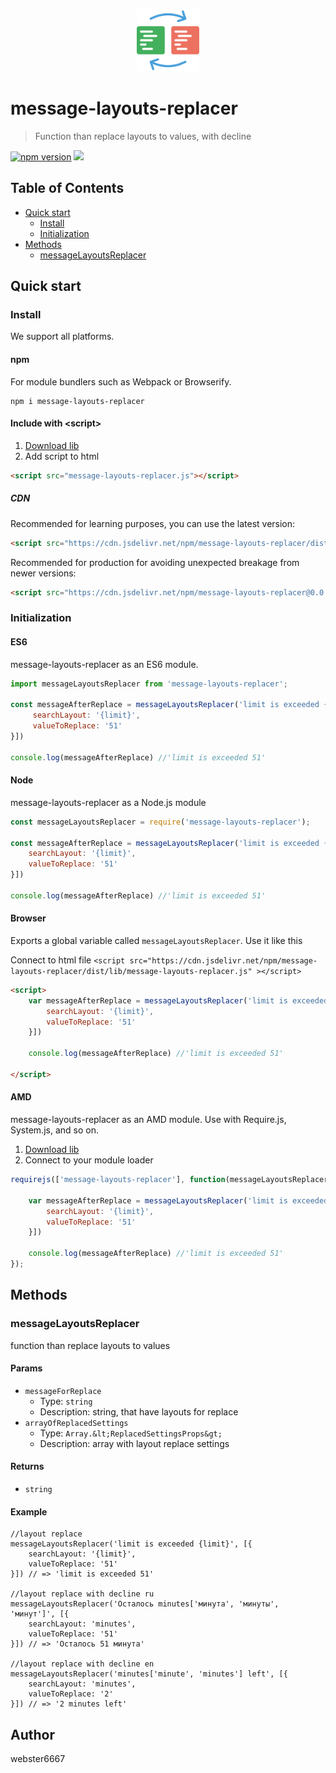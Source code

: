 <p align="center" style="text-align:center">
    <img src="./illustration.svg" alt="illustration" width="100"/>
</p>

# message-layouts-replacer

> Function than replace layouts to values, with decline

[![npm version](https://badge.fury.io/js/message-layouts-replacer.svg)](https://www.npmjs.com/package/message-layouts-replacer)
[![](https://data.jsdelivr.com/v1/package/npm/message-layouts-replacer/badge)](https://www.jsdelivr.com/package/npm/message-layouts-replacer)


## Table of Contents

- [Quick start](#quick-start)
  - [Install](#install)
  - [Initialization](#initialization)
- [Methods](#methods)
  - [messageLayoutsReplacer](#messageLayoutsReplacer)

## Quick start

### Install

We support all platforms.

#### npm

For module bundlers such as Webpack or Browserify.

```shell
npm i message-layouts-replacer
```

#### Include with &lt;script&gt;

1. <a href="https://cdn.jsdelivr.net/npm/message-layouts-replacer/dist/lib/message-layouts-replacer.js" target="_blank">Download lib</a>
2. Add script to html

```html
<script src="message-layouts-replacer.js"></script>
```

##### CDN

Recommended for learning purposes, you can use the latest version:

```html
<script src="https://cdn.jsdelivr.net/npm/message-layouts-replacer/dist/lib/message-layouts-replacer.js"></script>
```

Recommended for production for avoiding unexpected breakage from newer versions:

```html
<script src="https://cdn.jsdelivr.net/npm/message-layouts-replacer@0.0.0/dist/lib/message-layouts-replacer.js"></script>
```

### Initialization

#### ES6

message-layouts-replacer as an ES6 module.

```js
import messageLayoutsReplacer from 'message-layouts-replacer';

const messageAfterReplace = messageLayoutsReplacer('limit is exceeded {limit}', [{
     searchLayout: '{limit}',
     valueToReplace: '51'
}])

console.log(messageAfterReplace) //'limit is exceeded 51'

```

#### Node

message-layouts-replacer as a Node.js module

```js
const messageLayoutsReplacer = require('message-layouts-replacer');

const messageAfterReplace = messageLayoutsReplacer('limit is exceeded {limit}', [{
    searchLayout: '{limit}',
    valueToReplace: '51'
}])

console.log(messageAfterReplace) //'limit is exceeded 51'

```

#### Browser

Exports a global variable called `messageLayoutsReplacer`. Use it like this

Connect to html file ```<script src="https://cdn.jsdelivr.net/npm/message-layouts-replacer/dist/lib/message-layouts-replacer.js" ></script>```

```html
<script>
    var messageAfterReplace = messageLayoutsReplacer('limit is exceeded {limit}', [{
        searchLayout: '{limit}',
        valueToReplace: '51'
    }])

    console.log(messageAfterReplace) //'limit is exceeded 51'

</script>
```

#### AMD

message-layouts-replacer as an AMD module. Use with Require.js, System.js, and so on.

1. <a href="https://cdn.jsdelivr.net/npm/message-layouts-replacer/dist/lib/message-layouts-replacer.js" target="_blank">Download lib</a>
2. Connect to your module loader

```js
requirejs(['message-layouts-replacer'], function(messageLayoutsReplacer) {

    var messageAfterReplace = messageLayoutsReplacer('limit is exceeded {limit}', [{
        searchLayout: '{limit}',
        valueToReplace: '51'
    }])

    console.log(messageAfterReplace) //'limit is exceeded 51'
});
```

## Methods

### messageLayoutsReplacer

function than replace layouts to values


#### Params
- `messageForReplace`
  - Type: `string`
  - Description: string, that have layouts for replace
- `arrayOfReplacedSettings`
  - Type: `Array.&lt;ReplacedSettingsProps&gt;`
  - Description: array with layout replace settings

#### Returns
- `string`

#### Example
```JS
//layout replace
messageLayoutsReplacer('limit is exceeded {limit}', [{
    searchLayout: '{limit}',
    valueToReplace: '51'
}]) // => 'limit is exceeded 51'

//layout replace with decline ru
messageLayoutsReplacer('Осталось minutes['минута', 'минуты', 'минут']', [{
    searchLayout: 'minutes',
    valueToReplace: '51'
}]) // => 'Осталось 51 минута'

//layout replace with decline en
messageLayoutsReplacer('minutes['minute', 'minutes'] left', [{
    searchLayout: 'minutes',
    valueToReplace: '2'
}]) // => '2 minutes left'
```



## Author

webster6667
